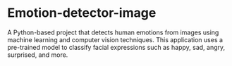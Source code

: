 # Emotion-detector-image
A Python-based project that detects human emotions from images using machine learning and computer vision techniques. This application uses a pre-trained model to classify facial expressions such as happy, sad, angry, surprised, and more.

